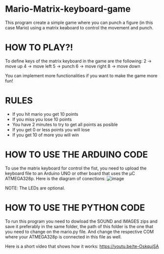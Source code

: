 # Mario-Matrix-keyboard-game
This program create a simple game where you can punch a figure (in this case Mario) using a matrix keaboard to control the movement and punch.
# HOW TO PLAY?!
To define keys of the matrix keyboard in the game are the following:
2 -> move up
4 -> move left
5 -> punch
6 -> move right
8 -> move down

You can implement more functionalities if you want to make the game more fun!

# RULES
* If you hit mario you get 10 points
* If you miss you lose 10 points
* You have 2 minutes to try to get all points as posible
* If you get 0 or less points you will lose
* If you get 10 of more you will win

# HOW TO USE THE ARDUINO CODE
To use the matrix keyboard for control the fist, you need to upload the keyboard file to an Arduino UNO or other board that uses the μC ATMEGA328p. Here is the diagram of conections:
![image](https://user-images.githubusercontent.com/72686470/120055768-c18ff400-bffd-11eb-88c9-a9f2ce7ce8ee.png)

NOTE: The LEDs are optional.
# HOW TO USE THE PYTHON CODE
To run this program you need to dowload the SOUND and IMAGES zips and save it preferably in the same folder, the path of this folder is the one that you need to change on the mario.py file. And change the respective COM where your ATMEGA328p is connected in this file as well.

Here is a short video that shows how it works: https://youtu.be/te-OskqujSA
